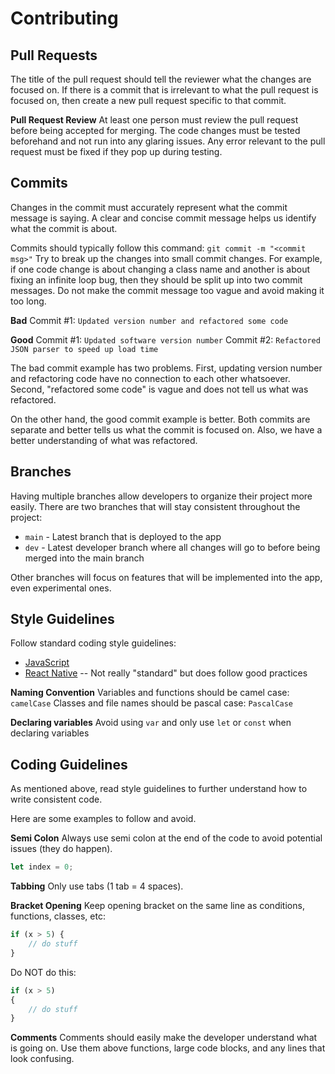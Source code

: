 # Contributing

  
## Pull Requests
The title of the pull request should tell the reviewer what the changes are focused on. If there is a commit that is irrelevant to what the pull request is focused on, then create a new pull request specific to that commit.

**Pull Request Review**
At least one person must review the pull request before being accepted for merging. The code changes must be tested beforehand and not run into any glaring issues. Any error relevant to the pull request must be fixed if they pop up during testing.

## Commits
Changes in the commit must accurately represent what the commit message is saying. A clear and concise commit message helps us identify what the commit is about.

Commits should typically follow this command: ```git commit -m "<commit msg>"```
Try to break up the changes into small commit changes. For example, if one code change is about changing a class name and another is about fixing an infinite loop bug, then they should be split up into two commit messages. Do not make the commit message too vague and avoid making it too long.

**Bad**
Commit #1: ```Updated version number and refactored some code```

**Good**
Commit #1: ```Updated software version number```
Commit #2: ```Refactored JSON parser to speed up load time```

The bad commit example has two problems. First, updating version number and refactoring code have no connection to each other whatsoever. Second, "refactored some code" is vague and does not tell us what was refactored.

On the other hand, the good commit example is better. Both commits are separate and better tells us what the commit is focused on. Also, we have a better understanding of what was refactored.


## Branches
Having multiple branches allow developers to organize their project more easily. There are two branches that will stay consistent throughout the project:
* ```main``` - Latest branch that is deployed to the app
* ```dev``` - Latest developer branch where all changes will go to before being merged into the main branch

Other branches will focus on features that will be implemented into the app, even experimental ones.

## Style Guidelines
Follow standard coding style guidelines:
* [JavaScript](https://developer.mozilla.org/en-US/docs/MDN/Guidelines/Code_guidelines/JavaScript)
* [React Native](https://gilshaan.medium.com/react-native-coding-standards-and-best-practices-5b4b5c9f4076) -- Not really "standard" but does follow good practices

**Naming Convention**
Variables and functions should be camel case: ```camelCase```
Classes and file names should be pascal case: ```PascalCase```


**Declaring variables**
Avoid using ```var``` and only use ```let``` or ```const``` when declaring variables


## Coding Guidelines
As mentioned above, read style guidelines to further understand how to write consistent code.

Here are some examples to follow and avoid.

**Semi  Colon**
Always use semi colon at the end of the code to avoid potential issues (they do happen).
```js
let index = 0;
```

**Tabbing**
Only use tabs (1 tab = 4 spaces).

**Bracket Opening**
Keep opening bracket on the same line as conditions, functions, classes, etc:
```js
if (x > 5) {
	// do stuff
}
```
Do NOT do this:
```js
if (x > 5)
{
	// do stuff
}
```

**Comments**
Comments should easily make the developer understand what is going on. Use them above functions, large code blocks, and any lines that look confusing.
